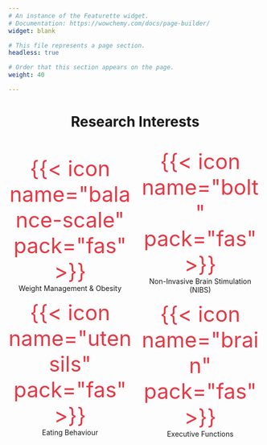 ```yaml
---
# An instance of the Featurette widget.
# Documentation: https://wowchemy.com/docs/page-builder/
widget: blank

# This file represents a page section.
headless: true

# Order that this section appears on the page.
weight: 40

---
```

<h1 style="text-align:center">Research Interests</h1>

</br>

<style>
.education {
  column-count: 2;
  row-count: 2;
}
</style>
<div class="education">

<p style="text-align:center;"><span style="color:#e83845;font-size:3em;">{{< icon name="balance-scale" pack="fas" >}}</span></br>Weight Management & Obesity
</span></p>

<p style="text-align:center;"><span style="color:#e83845;font-size:3em;">{{< icon name="utensils" pack="fas" >}}</span></br>Eating Behaviour
</span></p>

<p style="text-align:center;"><span style="color:#e83845;font-size:3em;">{{< icon name="bolt" pack="fas" >}}</span></br>Non-Invasive Brain Stimulation (NIBS)
</span></p>

<p style="text-align:center;"><span style="color:#e83845;font-size:3em;">{{< icon name="brain" pack="fas" >}}</span></br>Executive Functions
</span></p>

</div>